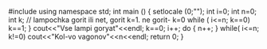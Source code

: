 #include <program>
using namespace std;
int main ()
{
setlocale (0;"");
int i=0;
int n=0;
int k; // lampochka gorit ili net, gorit k=1. ne gorit- k=0
  while ( i<=n; k==0)
   k==1;
   }
   cout<<"Vse lampi goryat"<<endl;
   k==0;
   i++;
   do
    {
    n++;
    }
     while( i<=n; k!=0)
     cout<<"Kol-vo vagonov"<<n<<endl;
     return 0;
     }
